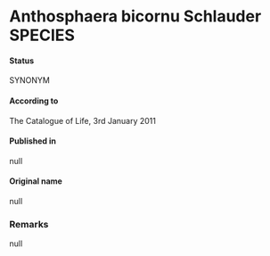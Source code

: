 Anthosphaera bicornu Schlauder SPECIES
=======

#### Status
SYNONYM

#### According to
The Catalogue of Life, 3rd January 2011

#### Published in
null

#### Original name
null

### Remarks
null